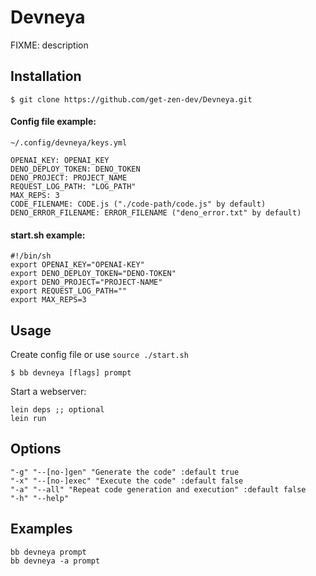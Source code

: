 # Devneya

FIXME: description

## Installation

```
$ git clone https://github.com/get-zen-dev/Devneya.git
```

#### Config file example:
```~/.config/devneya/keys.yml```
```
OPENAI_KEY: OPENAI_KEY
DENO_DEPLOY_TOKEN: DENO_TOKEN
DENO_PROJECT: PROJECT_NAME
REQUEST_LOG_PATH: "LOG_PATH"
MAX_REPS: 3
CODE_FILENAME: CODE.js ("./code-path/code.js" by default)
DENO_ERROR_FILENAME: ERROR_FILENAME ("deno_error.txt" by default)
```

#### start.sh example: 

```
#!/bin/sh
export OPENAI_KEY="OPENAI-KEY"
export DENO_DEPLOY_TOKEN="DENO-TOKEN"
export DENO_PROJECT="PROJECT-NAME"
export REQUEST_LOG_PATH=""
export MAX_REPS=3
```

## Usage
Create config file or use `source ./start.sh`

```
$ bb devneya [flags] prompt
```

Start a webserver:

```
lein deps ;; optional
lein run
```

## Options
```
"-g" "--[no-]gen" "Generate the code" :default true
"-x" "--[no-]exec" "Execute the code" :default false
"-a" "--all" "Repeat code generation and execution" :default false
"-h" "--help"
```

## Examples
```
bb devneya prompt
bb devneya -a prompt 
```
